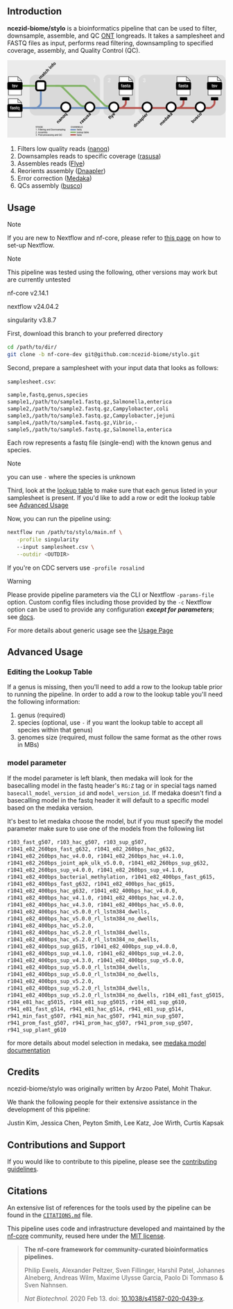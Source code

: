 ## Introduction

**ncezid-biome/stylo** is a bioinformatics pipeline that can be used to filter, downsample, assemble, and QC [ONT](https://nanoporetech.com/) longreads. It takes a samplesheet and FASTQ files as input, performs read filtering, downsampling to specified coverage, assembly, and Quality Control (QC).

![Diagram of stylo steps](assets/stylo_tubemap.png)

1. Filters low quality reads ([nanoq](https://github.com/esteinig/nanoq))
2. Downsamples reads to specific coverage ([rasusa](https://github.com/mbhall88/rasusa))
3. Assembles reads ([Flye](https://github.com/mikolmogorov/Flye))
4. Reorients assembly ([Dnaapler](https://github.com/gbouras13/dnaapler))
5. Error correction ([Medaka](https://github.com/nanoporetech/medaka))
6. QCs assembly ([busco](https://github.com/metashot/busco))

## Usage

> [!NOTE]
> If you are new to Nextflow and nf-core, please refer to [this page](https://nf-co.re/docs/usage/installation) on how to set-up Nextflow.

> [!NOTE]
> This pipeline was tested using the following, other versions may work but are currently untested
> 
> nf-core v2.14.1
> 
> nextflow v24.04.2
> 
> singularity v3.8.7

First, download this branch to your preferred directory
```bash
cd /path/to/dir/
git clone -b nf-core-dev git@github.com:ncezid-biome/stylo.git
```

Second, prepare a samplesheet with your input data that looks as follows:

`samplesheet.csv`:

```csv
sample,fastq,genus,species
sample1,/path/to/sample1.fastq.gz,Salmonella,enterica
sample2,/path/to/sample2.fastq.gz,Campylobacter,coli
sample3,/path/to/sample3.fastq.gz,Campylobacter,jejuni
sample4,/path/to/sample4.fastq.gz,Vibrio,-
sample5,/path/to/sample5.fastq.gz,Salmonella,enterica
```

Each row represents a fastq file (single-end) with the known genus and species.

> [!NOTE]
> you can use `-` where the species is unknown

Third, look at the [lookup table](conf/lookup_table.tsv) to make sure that each genus listed in your samplesheet is present. If you'd like to add a row or edit the lookup table see [Advanced Usage](#advanced-usage)


Now, you can run the pipeline using:

```bash
nextflow run /path/to/stylo/main.nf \
   -profile singularity
   --input samplesheet.csv \
   --outdir <OUTDIR>
```

If you're on CDC servers use `-profile rosalind`


> [!WARNING]
> Please provide pipeline parameters via the CLI or Nextflow `-params-file` option. Custom config files including those provided by the `-c` Nextflow option can be used to provide any configuration _**except for parameters**_;
> see [docs](https://nf-co.re/usage/configuration#custom-configuration-files).

For more details about generic usage see the [Usage Page](docs/usage.md)

## Advanced Usage

### Editing the Lookup Table
If a genus is missing, then you'll need to add a row to the lookup table prior to running the pipeline. In order to add a row to the lookup table you'll need the following information:

1. genus (required)
2. species (optional, use `-` if you want the lookup table to accept all species within that genus)
3. genomes size (required, must follow the same format as the other rows in MBs)

### model parameter
If the model parameter is left blank, then medaka will look for the basecalling model in the fastq header's `RG:Z` tag or in special tags named `basecall_model_version_id` and `model_version_id`.
If medaka doesn't find a basecalling model in the fastq header it will default to a specific model based on the medaka version.

It's best to let medaka choose the model, but if you must specify the model parameter make sure to use one of the models from the following list

```
r103_fast_g507, r103_hac_g507, r103_sup_g507, r1041_e82_260bps_fast_g632, r1041_e82_260bps_hac_g632, r1041_e82_260bps_hac_v4.0.0, r1041_e82_260bps_hac_v4.1.0, r1041_e82_260bps_joint_apk_ulk_v5.0.0, r1041_e82_260bps_sup_g632, r1041_e82_260bps_sup_v4.0.0, r1041_e82_260bps_sup_v4.1.0, r1041_e82_400bps_bacterial_methylation, r1041_e82_400bps_fast_g615, r1041_e82_400bps_fast_g632, r1041_e82_400bps_hac_g615, r1041_e82_400bps_hac_g632, r1041_e82_400bps_hac_v4.0.0, r1041_e82_400bps_hac_v4.1.0, r1041_e82_400bps_hac_v4.2.0, r1041_e82_400bps_hac_v4.3.0, r1041_e82_400bps_hac_v5.0.0, r1041_e82_400bps_hac_v5.0.0_rl_lstm384_dwells, r1041_e82_400bps_hac_v5.0.0_rl_lstm384_no_dwells, r1041_e82_400bps_hac_v5.2.0, r1041_e82_400bps_hac_v5.2.0_rl_lstm384_dwells, r1041_e82_400bps_hac_v5.2.0_rl_lstm384_no_dwells, r1041_e82_400bps_sup_g615, r1041_e82_400bps_sup_v4.0.0, r1041_e82_400bps_sup_v4.1.0, r1041_e82_400bps_sup_v4.2.0, r1041_e82_400bps_sup_v4.3.0, r1041_e82_400bps_sup_v5.0.0, r1041_e82_400bps_sup_v5.0.0_rl_lstm384_dwells, r1041_e82_400bps_sup_v5.0.0_rl_lstm384_no_dwells, r1041_e82_400bps_sup_v5.2.0, r1041_e82_400bps_sup_v5.2.0_rl_lstm384_dwells, r1041_e82_400bps_sup_v5.2.0_rl_lstm384_no_dwells, r104_e81_fast_g5015, r104_e81_hac_g5015, r104_e81_sup_g5015, r104_e81_sup_g610, r941_e81_fast_g514, r941_e81_hac_g514, r941_e81_sup_g514, r941_min_fast_g507, r941_min_hac_g507, r941_min_sup_g507, r941_prom_fast_g507, r941_prom_hac_g507, r941_prom_sup_g507, r941_sup_plant_g610
```

for more details about model selection in medaka, see [medaka model documentation](https://github.com/nanoporetech/medaka/tree/366ff49ad9e2be6862e376630b51b3b3d28944c2#models)

## Credits

ncezid-biome/stylo was originally written by Arzoo Patel, Mohit Thakur.

We thank the following people for their extensive assistance in the development of this pipeline:

Justin Kim, Jessica Chen, Peyton Smith, Lee Katz, Joe Wirth, Curtis Kapsak

## Contributions and Support

If you would like to contribute to this pipeline, please see the [contributing guidelines](.github/CONTRIBUTING.md).

## Citations

<!-- TODO nf-core: Add citation for pipeline after first release. Uncomment lines below and update Zenodo doi and badge at the top of this file. -->
<!-- If you use ncezid-biome/stylo for your analysis, please cite it using the following doi: [10.5281/zenodo.XXXXXX](https://doi.org/10.5281/zenodo.XXXXXX) -->

<!-- TODO nf-core: Add bibliography of tools and data used in your pipeline -->

An extensive list of references for the tools used by the pipeline can be found in the [`CITATIONS.md`](CITATIONS.md) file.

This pipeline uses code and infrastructure developed and maintained by the [nf-core](https://nf-co.re) community, reused here under the [MIT license](https://github.com/nf-core/tools/blob/master/LICENSE).

> **The nf-core framework for community-curated bioinformatics pipelines.**
>
> Philip Ewels, Alexander Peltzer, Sven Fillinger, Harshil Patel, Johannes Alneberg, Andreas Wilm, Maxime Ulysse Garcia, Paolo Di Tommaso & Sven Nahnsen.
>
> _Nat Biotechnol._ 2020 Feb 13. doi: [10.1038/s41587-020-0439-x](https://dx.doi.org/10.1038/s41587-020-0439-x).
